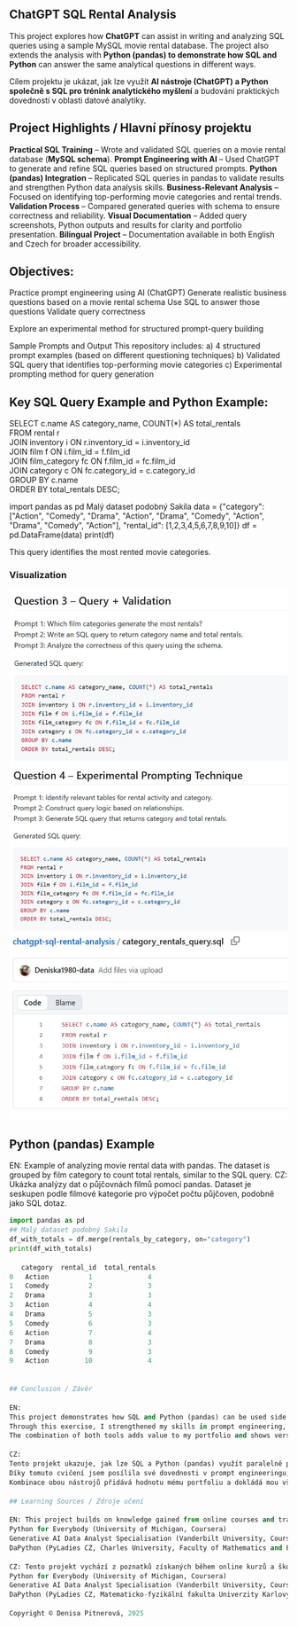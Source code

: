 ## ChatGPT SQL Rental Analysis

This project explores how **ChatGPT** can assist in writing and analyzing SQL queries using a sample MySQL movie rental database.
The project also extends the analysis with **Python (pandas) to demonstrate how SQL and Python** can answer the same analytical questions in different ways.

Cílem projektu je ukázat, jak lze využít **AI nástroje (ChatGPT) a Python společně s SQL pro trénink analytického myšlení** a budování praktických dovedností v oblasti datové analytiky.

## Project Highlights / Hlavní přínosy projektu

**Practical SQL Training** – Wrote and validated SQL queries on a movie rental database (**MySQL schema**).
**Prompt Engineering with AI** – Used ChatGPT to generate and refine SQL queries based on structured prompts.
**Python (pandas) Integration** – Replicated SQL queries in pandas to validate results and strengthen Python data analysis skills.
**Business-Relevant Analysis** – Focused on identifying top-performing movie categories and rental trends.
**Validation Process** – Compared generated queries with schema to ensure correctness and reliability.
**Visual Documentation** – Added query screenshots, Python outputs and results for clarity and portfolio presentation.
**Bilingual Project** – Documentation available in both English and Czech for broader accessibility.

## Objectives:
Practice prompt engineering using AI (ChatGPT)
Generate realistic business questions based on a movie rental schema
Use SQL to answer those questions
Validate query correctness

Explore an experimental method for structured prompt-query building

Sample Prompts and Output
This repository includes:
a) 4 structured prompt examples (based on different questioning techniques)
b) Validated SQL query that identifies top-performing movie categories
c) Experimental prompting method for query generation

## Key SQL Query Example and Python Example:

SELECT c.name AS category_name, COUNT(*) AS total_rentals  
FROM rental r  
JOIN inventory i ON r.inventory_id = i.inventory_id  
JOIN film f ON i.film_id = f.film_id  
JOIN film_category fc ON f.film_id = fc.film_id  
JOIN category c ON fc.category_id = c.category_id  
GROUP BY c.name  
ORDER BY total_rentals DESC;

import pandas as pd
Malý dataset podobný Sakila
data = {"category": ["Action", "Comedy", "Drama", "Action", "Drama", "Comedy", "Action", "Drama", "Comedy", "Action"],
    "rental_id": [1,2,3,4,5,6,7,8,9,10]}
df = pd.DataFrame(data)
print(df)

This query identifies the most rented movie categories.
### Visualization
![Query 3 Example](obrazek%20do%20ChatGpt_question3.JPG)
![Query 4 Example](obrazek%20do%20ChatGpt_question4.JPG)
![SQL File Example](obrazek_category_rentals_query.JPG)

## Python (pandas) Example
EN: Example of analyzing movie rental data with pandas. The dataset is grouped by film category to count total rentals, similar to the 
SQL query.
CZ: Ukázka analýzy dat o půjčovnách filmů pomocí pandas. Dataset je seskupen podle filmové kategorie pro výpočet počtu půjčoven, podobně 
jako SQL dotaz.

```python
import pandas as pd
## Malý dataset podobný Sakila
df_with_totals = df.merge(rentals_by_category, on="category")
print(df_with_totals)

   category  rental_id  total_rentals
0   Action          1              4
1   Comedy          2              3
2   Drama           3              3
3   Action          4              4
4   Drama           5              3
5   Comedy          6              3
6   Action          7              4
7   Drama           8              3
8   Comedy          9              3
9   Action         10              4


## Conclusion / Závěr

EN:
This project demonstrates how SQL and Python (pandas) can be used side by side to answer the same business question — which film categories generate the most rentals.
Through this exercise, I strengthened my skills in prompt engineering, SQL query validation, and Python data manipulation with pandas.
The combination of both tools adds value to my portfolio and shows versatility in working with data.

CZ:
Tento projekt ukazuje, jak lze SQL a Python (pandas) využít paralelně pro zodpovězení stejné obchodní otázky — které filmové kategorie generují nejvíce výpůjček.
Díky tomuto cvičení jsem posílila své dovednosti v prompt engineeringu, validaci SQL dotazů a práci s daty v Pythonu pomocí pandas.
Kombinace obou nástrojů přidává hodnotu mému portfoliu a dokládá mou všestrannost v oblasti datové analytiky.

## Learning Sources / Zdroje učení

EN: This project builds on knowledge gained from online courses and training:
Python for Everybody (University of Michigan, Coursera)
Generative AI Data Analyst Specialisation (Vanderbilt University, Coursera)
DaPython (PyLadies CZ, Charles University, Faculty of Mathematics and Physics)

CZ: Tento projekt vychází z poznatků získaných během online kurzů a školení:
Python for Everybody (University of Michigan, Coursera)
Generative AI Data Analyst Specialisation (Vanderbilt University, Coursera)
DaPython (PyLadies CZ, Matematicko-fyzikální fakulta Univerzity Karlovy)

Copyright © Denisa Pitnerová, 2025

